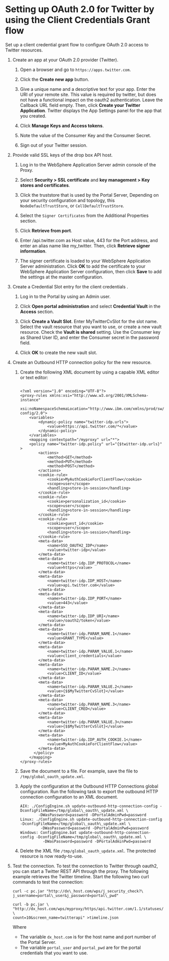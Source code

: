 # Setting up OAuth 2.0 for Twitter by using the Client Credentials Grant flow

Set up a client credential grant flow to configure OAuth 2.0 access to Twitter resources.

1.  Create an app at your OAuth 2.0 provider (Twitter).

    1.  Open a browser and go to `https://apps.twitter.com`.

    2.  Click the **Create new app** button.

    3.  Give a unique name and a descriptive text for your app. Enter the URI of your remote site. This value is required by twitter, but does not have a functional impact on the oauth2 authentication. Leave the Callback URL field empty. Then, click **Create your Twitter Application**. Twitter displays the App Settings panel for the app that you created.

    4.  Click **Manage Keys and Access tokens**.

    5.  Note the value of the Consumer Key and the Consumer Secret.

    6.  Sign out of your Twitter session.

2.  Provide valid SSL keys of the drop box API host.

    1.  Log in to the WebSphere Application Server admin console of the Proxy.

    2.  Select **Security > SSL certificate** and **key management > Key stores and certificates**.

    3.  Click the truststore that is used by the Portal Server, Depending on your security configuration and topology, this `NodeDefaultTrustStore`, or `CellDefaultTrustStore`.

    4.  Select the `Signer Certificates` from the Additional Properties section.

    5.  Click **Retrieve from port**.

    6.  Enter /api.twitter.com as Host value, 443 for the Port address, and enter an alias name like my_twitter. Then, click **Retrieve signer information**.

    7.  The signer certificate is loaded to your WebSphere Application Server administration. Click **OK** to add the certificate to your WebSphere Application Server configuration, then click **Save** to add the settings at the master configuration.

3.  Create a Credential Slot entry for the client credentials .

    1.  Log in to the Portal by using an Admin user.

    2.  Click **Open portal administration** and select **Credential Vault** in the **Access** section.

    3.  Click **Create a Vault Slot**. Enter MyTwitterCvSlot for the slot name. Select the vault resource that you want to use, or create a new vault resource. Check the **Vault is shared** setting. Use the Consumer key as Shared User ID, and enter the Consumer secret in the password field.

    4.  Click **OK** to create the new vault slot.

4.  Create an Outbound HTTP connection policy for the new resource.

    1.  Create the following XML document by using a capable XML editor or text editor:

        ```
        
        <?xml version="1.0" encoding="UTF-8"?>
        <proxy-rules xmlns:xsi="http://www.w3.org/2001/XMLSchema-instance" 
         xsi:noNamespaceSchemaLocation="http://www.ibm.com/xmlns/prod/sw/http/outbound/proxy-config/2.0">
            <variables>
                <dynamic-policy name="twitter-idp.urls">
                    <value>https://api.twitter.com/*</value>
                </dynamic-policy>
            </variables>
            <mapping contextpath="/myproxy" url="*">
        	<policy name="twitter-idp.policy" url="{$twitter-idp.urls}" >
        		<actions>
        			<method>GET</method>
        			<method>PUT</method>
        			<method>POST</method>
        		</actions>
        		<cookie-rule>
        			<cookie>MyAuthCookieForClientFlow</cookie>
        			<scope>user</scope>
        			<handling>store-in-session</handling>
        		</cookie-rule>
        		<cookie-rule>
        			<cookie>personalization_id</cookie>
        			<scope>user</scope>
        			<handling>store-in-session</handling>
        		</cookie-rule>
        		<cookie-rule>
        			<cookie>guest_id</cookie>
        			<scope>user</scope>
        			<handling>store-in-session</handling>
        		</cookie-rule>
        		<meta-data>
        			<name>SSO_OAUTH2_IDP</name>
        			<value>twitter-idp</value>
        		</meta-data>
        		<meta-data>
        			<name>twitter-idp.IDP_PROTOCOL</name>
        			<value>https</value>
        		</meta-data>
        		<meta-data>
        			<name>twitter-idp.IDP_HOST</name>
        			<value>api.twitter.com</value>
        		</meta-data>
        		<meta-data>
        			<name>twitter-idp.IDP_PORT</name>
        			<value>443</value>
        		</meta-data>
        		<meta-data>
        			<name>twitter-idp.IDP_URI</name>
        			<value>/oauth2/token</value>
        		</meta-data>
        		<meta-data>
        			<name>twitter-idp.PARAM_NAME.1</name>
        			<value>GRANT_TYPE</value>
        		</meta-data>
        		<meta-data>
        			<name>twitter-idp.PARAM_VALUE.1</name>
        			<value>client_credentials</value>
        		</meta-data>
        		<meta-data>
        			<name>twitter-idp.PARAM_NAME.2</name>
        			<value>CLIENT_ID</value>
        		</meta-data>
        		<meta-data>
        			<name>twitter-idp.PARAM_VALUE.2</name>
        			<value>{$$MyTwitterCvSlot}</value>
        		</meta-data>
        		<meta-data>
        			<name>twitter-idp.PARAM_NAME.3</name>
        			<value>CLIENT_CRED</value>
        		</meta-data>
        		<meta-data>
        			<name>twitter-idp.PARAM_VALUE.3</name>
        			<value>{$$MyTwitterCvSlot}</value>
        		</meta-data>
        		<meta-data>
        			<name>twitter-idp.IDP_AUTH_COOKIE.1</name>
        			<value>MyAuthCookieForClientFlow</value>
        		</meta-data>
        	  </policy>
            </mapping>
        </proxy-rules>
        ```

    2.  Save the document to a file. For example, save the file to `/tmp/global_oauth_update.xml`.

    3.  Apply the configuration at the Outbound HTTP Connections global configuration. Run the following task to export the outbound HTTP connection configuration to an XML document.

        ```
        AIX: ./ConfigEngine.sh update-outbound-http-connection-config -DconfigFileName=/tmp/global\_oauth\_update.xml \
                -DWasPassword=password -DPortalAdminPwd=password 
        Linux: ./ConfigEngine.sh update-outbound-http-connection-config -DconfigFileName=/tmp/global\_oauth\_update.xml \
                 -DWasPassword=password -DPortalAdminPwd=password 
        Windows: ConfigEngine.bat update-outbound-http-connection-config -DconfigFileName=/tmp/global\_oauth\_update.xml \
                  -DWasPassword=password -DPortalAdminPwd=password 
        ```

    4.  Delete the XML file `/tmp/global_oauth_update.xml`. The protected resource is now ready-to-use.

5.  Test the connection. To test the connection to Twitter through oauth2, you can start a Twitter REST API through the proxy. The following example retrieves the Twitter timeline. Start the following two curl commands to test the connection:

    ```
    curl -c pc.jar "http://dx\_host.com/wps/j_security_check?\
    j_username=portal\_user&j_password=portal\_pwd" 
    
    curl -b pc.jar \ 
    "http://dx_host.com/wps/myproxy/https/api.twitter.com/1.1/statuses/user_timeline.json?\
    count=10&screen_name=twitterapi" >timeline.json
    ```

    Where

    -   The variable `dx_host.com` is for the host name and port number of the Portal Server.
    -   The variable `portal_user` and `portal_pwd` are for the portal credentials that you want to use.


